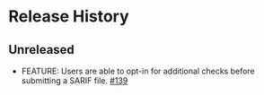 # Release History

## Unreleased

- FEATURE: Users are able to opt-in for additional checks before submitting a SARIF file. [#139](https://github.com/microsoft/sarif-website/pull/139)